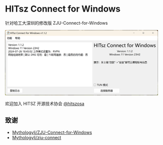 # HITsz Connect for Windows

针对哈工大深圳的修改版 ZJU-Connect-for-Windows

![main.png](./docs/main.png)

欢迎加入 HITSZ 开源技术协会 [@hitszosa](https://github.com/hitszosa)

## 致谢

+ [Mythologyli/ZJU-Connect-for-Windows](https://github.com/Mythologyli/ZJU-Connect-for-Windows)
+ [Mythologyli/zju-connect](https://github.com/Mythologyli/zju-connect)
